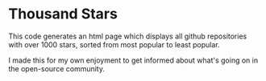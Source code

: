 # Thousand Stars

This code generates an html page which displays all github repositories with over 1000 stars, sorted from most popular to least popular. 

I made this for my own enjoyment to get informed about what's going on in the open-source community.

